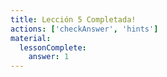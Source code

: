 ```yaml
---
title: Lección 5 Completada!
actions: ['checkAnswer', 'hints']
material:
  lessonComplete:
    answer: 1
---
```

